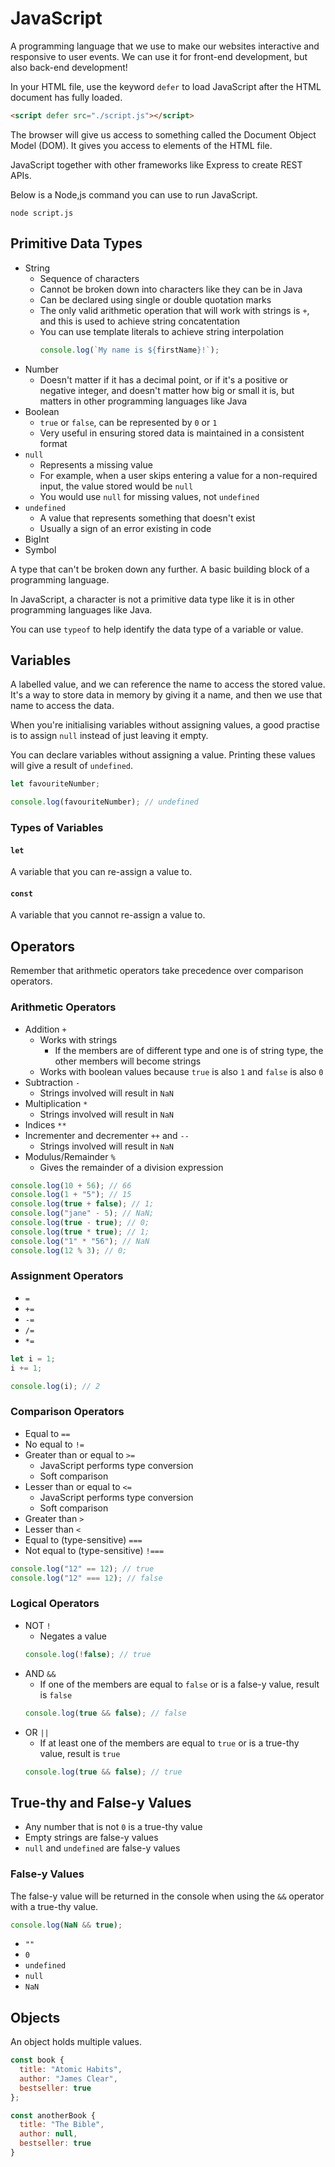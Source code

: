 # JavaScript

A programming language that we use to make our websites interactive and responsive to user events. We can use it for front-end development, but also back-end development!

In your HTML file, use the keyword `defer` to load JavaScript after the HTML document has fully loaded.

```html
<script defer src="./script.js"></script>
```

The browser will give us access to something called the Document Object Model (DOM). It gives you access to elements of the HTML file.

JavaScript together with other frameworks like Express to create REST APIs.

Below is a Node,js command you can use to run JavaScript.

```
node script.js
```

## Primitive Data Types

- String
  - Sequence of characters
  - Cannot be broken down into characters like they can be in Java
  - Can be declared using single or double quotation marks
  - The only valid arithmetic operation that will work with strings is `+`, and this is used to achieve string concatentation
  - You can use template literals to achieve string interpolation
    ```js
    console.log(`My name is ${firstName}!`);
    ```
- Number
  - Doesn't matter if it has a decimal point, or if it's a positive or negative integer, and doesn't matter how big or small it is, but matters in other programming languages like Java
- Boolean
  - `true` or `false`, can be represented by `0` or `1`
  - Very useful in ensuring stored data is maintained in a consistent format
- `null`
  - Represents a missing value
  - For example, when a user skips entering a value for a non-required input, the value stored would be `null`
  - You would use `null` for missing values, not `undefined`
- `undefined`
  - A value that represents something that doesn't exist
  - Usually a sign of an error existing in code
- BigInt
- Symbol

A type that can't be broken down any further. A basic building block of a programming language.

In JavaScript, a character is not a primitive data type like it is in other programming languages like Java.

You can use `typeof` to help identify the data type of a variable or value.

## Variables

A labelled value, and we can reference the name to access the stored value. It's a way to store data in memory by giving it a name, and then we use that name to access the data.

When you're initialising variables without assigning values, a good practise is to assign `null` instead of just leaving it empty.

You can declare variables without assigning a value. Printing these values will give a result of `undefined`.

```javascript
let favouriteNumber;

console.log(favouriteNumber); // undefined
```

### Types of Variables

#### `let`

A variable that you can re-assign a value to.

#### `const`

A variable that you cannot re-assign a value to.

## Operators

Remember that arithmetic operators take precedence over comparison operators.

### Arithmetic Operators

- Addition `+`
  - Works with strings
    - If the members are of different type and one is of string type, the other members will become strings
  - Works with boolean values because `true` is also `1` and `false` is also `0`
- Subtraction `-`
  - Strings involved will result in `NaN`
- Multiplication `*`
  - Strings involved will result in `NaN`
- Indices `**`
- Incrementer and decrementer `++` and `--`
  - Strings involved will result in `NaN`
- Modulus/Remainder `%`
  - Gives the remainder of a division expression

```js
console.log(10 + 56); // 66
console.log(1 + "5"); // 15
console.log(true + false); // 1;
console.log("jane" - 5); // NaN;
console.log(true - true); // 0;
console.log(true * true); // 1;
console.log("1" * "56"); // NaN
console.log(12 % 3); // 0;
```

### Assignment Operators

- `=`
- `+=`
- `-=`
- `/=`
- `*=`

```js
let i = 1;
i += 1;

console.log(i); // 2
```

### Comparison Operators

- Equal to `==`
- No equal to `!=`
- Greater than or equal to `>=`
  - JavaScript performs type conversion
  - Soft comparison
- Lesser than or equal to `<=`
  - JavaScript performs type conversion
  - Soft comparison
- Greater than `>`
- Lesser than `<`
- Equal to (type-sensitive) `===`
- Not equal to (type-sensitive) `!===`

```js
console.log("12" == 12); // true
console.log("12" === 12); // false
```

### Logical Operators

- NOT `!`
  - Negates a value
  ```js
  console.log(!false); // true
  ```
- AND `&&`
  - If one of the members are equal to `false` or is a false-y value, result is `false`
  ```js
  console.log(true && false); // false
  ```
- OR `||`
  - If at least one of the members are equal to `true` or is a true-thy value, result is `true`
  ```js
  console.log(true && false); // true
  ```

## True-thy and False-y Values

- Any number that is not `0` is a true-thy value
- Empty strings are false-y values
- `null` and `undefined` are false-y values

### False-y Values

The false-y value will be returned in the console when using the `&&` operator with a true-thy value.

```js
console.log(NaN && true);
```

- `""`
- `0`
- `undefined`
- `null`
- `NaN`

## Objects

An object holds multiple values.

```javascript
const book {
  title: "Atomic Habits",
  author: "James Clear",
  bestseller: true
};

const anotherBook {
  title: "The Bible",
  author: null,
  bestseller: true
}
```
